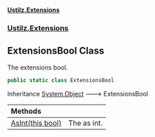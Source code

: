 #### [Ustilz.Extensions](index.md 'index')
### [Ustilz.Extensions](Ustilz.Extensions.md 'Ustilz.Extensions')

## ExtensionsBool Class

The extensions bool.

```csharp
public static class ExtensionsBool
```

Inheritance [System.Object](https://docs.microsoft.com/en-us/dotnet/api/System.Object 'System.Object') &#129106; ExtensionsBool

| Methods | |
| :--- | :--- |
| [AsInt(this bool)](Ustilz.Extensions.ExtensionsBool.AsInt(thisbool).md 'Ustilz.Extensions.ExtensionsBool.AsInt(this bool)') | The as int. |
